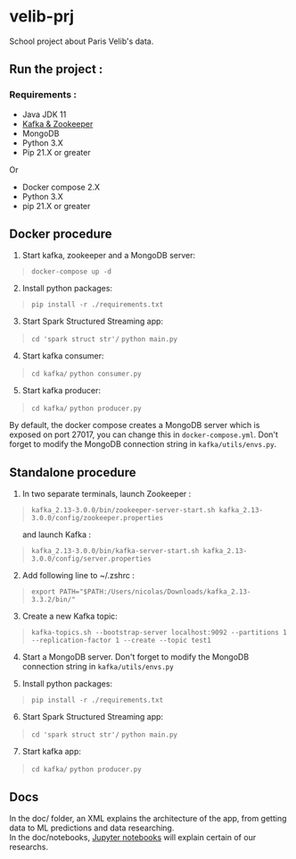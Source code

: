 # velib-prj
School project about Paris Velib's data.

## Run the project : 
### Requirements :
- Java JDK 11
- [Kafka & Zookeeper](https://kafka.apache.org/downloads)
- MongoDB
- Python 3.X
- Pip 21.X or greater

Or
- Docker compose 2.X
- Python 3.X
- pip 21.X or greater

## Docker procedure
1. Start kafka, zookeeper and a MongoDB server:
> `docker-compose up -d`

2. Install python packages:
> `pip install -r ./requirements.txt`

3. Start Spark Structured Streaming app: 
> `cd 'spark struct str'/`
> `python main.py`

4. Start kafka consumer:
> `cd kafka/`
> `python consumer.py` 

5. Start kafka producer:
> `cd kafka/`
> `python producer.py` 

By default, the docker compose creates a MongoDB server which is exposed on port 27017, you can change this in `docker-compose.yml`. Don't forget to modify the MongoDB connection string in `kafka/utils/envs.py`.

## Standalone procedure
1. In two separate terminals, launch Zookeeper :
> `kafka_2.13-3.0.0/bin/zookeeper-server-start.sh kafka_2.13-3.0.0/config/zookeeper.properties`

&nbsp;&nbsp;&nbsp;&nbsp;&nbsp;&nbsp;and launch Kafka :
> `kafka_2.13-3.0.0/bin/kafka-server-start.sh kafka_2.13-3.0.0/config/server.properties`

2. Add following line to ~/.zshrc :
>`export PATH="$PATH:/Users/nicolas/Downloads/kafka_2.13-3.3.2/bin/"`

3. Create a new Kafka topic:
> `kafka-topics.sh --bootstrap-server localhost:9092 --partitions 1 --replication-factor 1 --create --topic test1`

4. Start a MongoDB server. Don't forget to modify the MongoDB connection string in `kafka/utils/envs.py`

5. Install python packages:
> `pip install -r ./requirements.txt`

6. Start Spark Structured Streaming app: 
> `cd 'spark struct str'/`
> `python main.py`

7. Start kafka app:
> `cd kafka/`
> `python producer.py`

## Docs
In the doc/ folder, an XML explains the architecture of the app, from getting data to ML predictions and data researching.<br>
In the doc/notebooks, [Jupyter notebooks](https://jupyter.org) will explain certain of our researchs.
